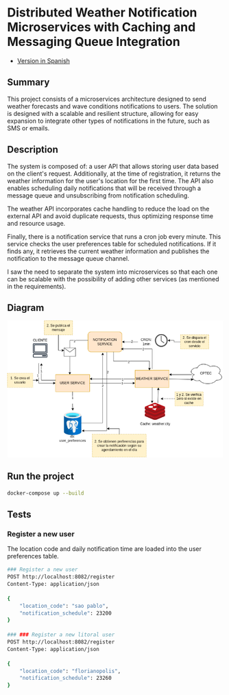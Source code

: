 # Distributed Weather Notification Microservices with Caching and Messaging Queue Integration

- [Version in Spanish](README_ES.md)

## Summary

This project consists of a microservices architecture designed to send weather forecasts and wave conditions notifications to users. The solution is designed with a scalable and resilient structure, allowing for easy expansion to integrate other types of notifications in the future, such as SMS or emails.

## Description
The system is composed of: a user API that allows storing user data based on the client's request. Additionally, at the time of registration, it returns the weather information for the user's location for the first time. The API also enables scheduling daily notifications that will be received through a message queue and unsubscribing from notification scheduling.

The weather API incorporates cache handling to reduce the load on the external API and avoid duplicate requests, thus optimizing response time and resource usage.

Finally, there is a notification service that runs a cron job every minute. This service checks the user preferences table for scheduled notifications. If it finds any, it retrieves the current weather information and publishes the notification to the message queue channel.

I saw the need to separate the system into microservices so that each one can be scalable with the possibility of adding other services (as mentioned in the requirements).

## Diagram

![diagram](diagram.png)

## Run the project

```bash
docker-compose up --build
```

## Tests

### Register a new user

The location code and daily notification time are loaded into the user preferences table.

```bash
### Register a new user 
POST http://localhost:8082/register
Content-Type: application/json

{
    "location_code": "sao pablo",
    "notification_schedule": 23200
}

### ### Register a new litoral user 
POST http://localhost:8082/register
Content-Type: application/json

{
    "location_code": "florianopolis",
    "notification_schedule": 23260
}
```



